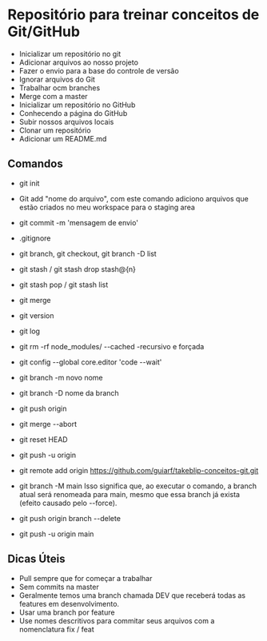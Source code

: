 # Repositório para treinar conceitos de Git/GitHub

- Inicializar um repositório no git
- Adicionar arquivos ao nosso projeto
- Fazer o envio para a base do controle de versão
- Ignorar arquivos do Git
- Trabalhar ocm branches
- Merge com a master
- Inicializar um repositório no GitHub
- Conhecendo a página do GitHub
- Subir nossos arquivos locais
- Clonar um repositório
- Adicionar um README.md

## Comandos

- git init

- Git add "nome do arquivo", com este comando adiciono arquivos 
que estão criados no meu workspace para o staging area

- git commit -m 'mensagem de envio'

- .gitignore

- git branch, git checkout, git branch -D list

- git stash / git stash drop stash@{n}

- git stash pop / git stash list

- git merge 

- git version

- git log

- git rm -rf node_modules/ --cached
-recursivo e forçada

- git config --global core.editor 'code --wait'

- git branch -m novo nome

- git branch -D nome da branch

- git push origin <nome da branch>

- git merge --abort

- git reset HEAD

- git push -u origin

- git remote add origin https://github.com/guiarf/takeblip-conceitos-git.git

- git branch -M main
Isso significa que, ao executar o comando, a branch atual será renomeada para main, mesmo que essa branch já exista (efeito causado pelo --force).

- git push origin branch --delete

- git push -u origin main

## Dicas Úteis

- Pull sempre que for começar a trabalhar
- Sem commits na master
- Geralmente temos uma branch chamada DEV que receberá todas as features em desenvolvimento.
- Usar uma branch por feature
- Use nomes descritivos para commitar seus arquivos com a nomenclatura fix / feat
